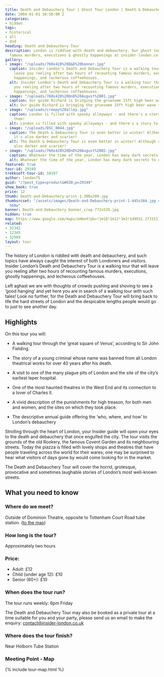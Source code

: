 ```yaml
---
title: Death and Debauchery Tour | Ghost Tour London | Death & Debauchery
date: 2004-01-01 10:58:00 Z
categories:
- hidden
tags:
- historical
- all
- dnd
heading: Death and Debauchery Tour
description: London is riddled with death and debauchery. Our ghost tour London covers
  famous murders, executions & ghostly happenings at insider-london.co.uk.
gallery:
- image: "/uploads/760x428%20D&D%20banner.jpg"
  caption: Insider London’s Death and Debauchery Tour is a walking tour that will
    leave you reeling after two hours of recounting famous murders, executions, ghostly
    happenings, and lecherous coffeehouses.
  alt: Insider London’s Death and Debauchery Tour is a walking tour that will leave
    you reeling after two hours of recounting famous murders, executions, ghostly
    happenings, and lecherous coffeehouses.
- image: "/uploads/760x428%20DnD%20August%2001.jpg"
  caption: Our guide Richard is bringing the gruesome 15ft high beer wave to life!
  alt: Our guide Richard is bringing the gruesome 15ft high beer wave to life!
- image: "/uploads/creepy%20alley.jpg"
  caption: London is filled with spooky alleyways - and there's a story to most of
    them!
  alt: London is filled with spooky alleyways - and there's a story to most of them!
- image: "/uploads/DSC_0044.jpg"
  caption: The Death & Debauchery Tour is even better in winter! Although colder,
    it's also darker and scarier!
  alt: The Death & Debauchery Tour is even better in winter! Although colder, it's
    also darker and scarier!
- image: "/uploads/760x428%20DnD%20August%2002.jpg"
  caption: Whatever the time of the year, London has many dark secrets to explore.
  alt: Whatever the time of the year, London has many dark secrets to explore.
featured: true
tour-id: 29349
trekksoft-tour-id: 50197
author: london75
guid: "/?post_type=product&#038;p=29349"
show_book: true
price: 12
thumb: Death-and-Debauchery-print-1-300x200.jpg
thumbsrcset: "/assets/images/Death-and-Debauchery-print-1-445x304.jpg 445w, /assets/images/Death-and-Debauchery-print-1-568x388.jpg
  568w"
banner: Death-and-Debauchery_banner_crop-772x528.jpg
hidden: true
map: https://www.google.com/maps/embed?pb=!1m18!1m12!1m3!1d9931.27315116613!2d-0.132637911781476!3d51.51654964219215!2m3!1f0!2f0!3f0!3m2!1i1024!2i768!4f13.1!3m3!1m2!1s0x48761b2d6954b527%3A0xa11d7ff34a8e1347!2sDominion+Theatre!5e0!3m2!1sen!2s!4v1431588707092
related:
- 32342
- 12345
- 32569
layout: tour
---
```


<p>The history of London is riddled with death and debauchery, and such topics have always caught the interest of both Londoners and visitors.  Insider London’s Death and Debauchery Tour is a walking tour that will leave you reeling after two hours of recounting famous murders, executions, ghostly happenings, and lecherous coffeehouses. </p>

<p>Left aghast we are with thoughts of crowds pushing and shoving to see a ‘good hanging’ and yet here you are in search of a walking tour with such tales!  Look no further, for the Death and Debauchery Tour will bring back to life the hard streets of London and the despicable lengths people would go to just to see another day.</p>

## Highlights

On this tour you will:

* A walking tour through the ‘great square of Venus’, according to Sir John Fielding. 

* The story of a young criminal whose name was banned from all London theatrical works for over 40 years after his death.

* A visit to one of the many plague pits of London and the site of the city’s earliest leper hospital.

* One of the most haunted theatres in the West End and its connection to a lover of Charles II.

* A vivid description of the punishments for high treason, for both men and women, and the sites on which they took place.

* The descriptive annual guide offering the ‘who, where, and how’ to London’s debauchery


<p>Strolling through the heart of London, your Insider guide will open your eyes to the death and debauchery that once engulfed the city.  The tour visits the grounds of the old Rookery, the famous Covent Garden and its neighbouring streets.  Today the piazza is filled with lovely shops and theatres that have people traveling across the world for their wares; one may be surprised to hear what visitors of days gone by would come looking for in the market.</p>

<p>The Death and Debauchery Tour will cover the horrid, grotesque, provocative and sometimes laughable stories of London’s most well-known streets.</p>


## What you need to know

### Where do we meet?

Outside of Dominion Theatre, opposite to Tottenham Court Road tube station. ([to the map](#map))

### How long is the tour?

Approximately two hours

### Price:

* Adult: £12
* Child (under age 12): £10
* Senior (60\+): £10

### When does the tour run?

The tour runs weekly: 6pm Friday

The Death and Debauchery Tour may also be booked as a private tour at a time suitable for you and your party, please send us an email to make the enquiry: [contact@insider-london.co.uk](mailto:contact@insider-london.co.uk)

### Where does the tour finish?

Near Holborn Tube Station

<h3 id="map">Meeting Point - Map</h3>
{% include tour-map.html %}